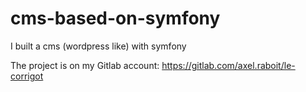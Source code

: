 # cms-based-on-symfony
I built a cms (wordpress like) with symfony

The project is on my Gitlab account: https://gitlab.com/axel.raboit/le-corrigot
